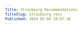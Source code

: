 ```yaml
---
Title: Strasbourg Recommendations
TitleSlug: Strasbourg recs
Published: 2024-05-04 19:57:36
---
```


